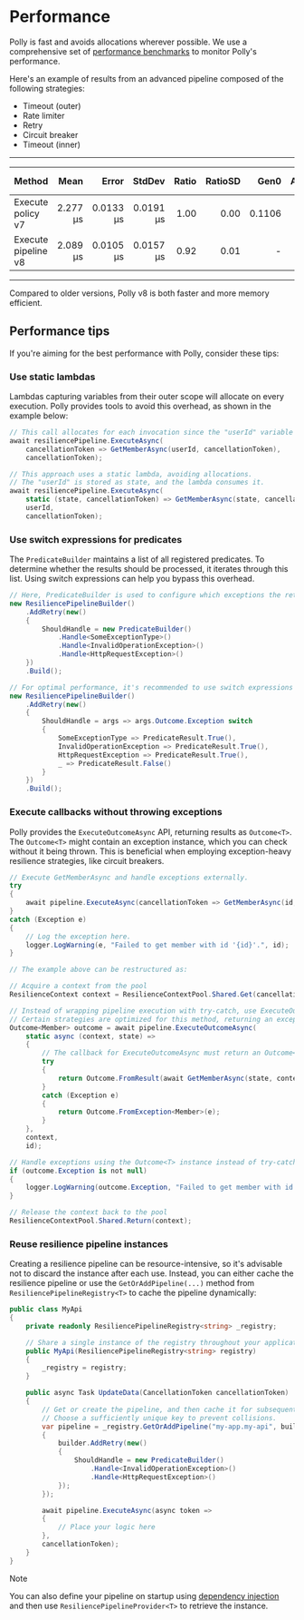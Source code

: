 # Performance

Polly is fast and avoids allocations wherever possible. We use a comprehensive set of [performance benchmarks](https://github.com/App-vNext/Polly/tree/main/bench/Polly.Core.Benchmarks) to monitor Polly's performance.

Here's an example of results from an advanced pipeline composed of the following strategies:

- Timeout (outer)
- Rate limiter
- Retry
- Circuit breaker
- Timeout (inner)

---

| Method              |     Mean |     Error |    StdDev | Ratio | RatioSD |   Gen0 | Allocated | Alloc Ratio |
| ------------------- | -------: | --------: | --------: | ----: | ------: | -----: | --------: | ----------: |
| Execute policy v7   | 2.277 μs | 0.0133 μs | 0.0191 μs |  1.00 |    0.00 | 0.1106 |    2824 B |        1.00 |
| Execute pipeline v8 | 2.089 μs | 0.0105 μs | 0.0157 μs |  0.92 |    0.01 |      - |      40 B |        0.01 |

---

Compared to older versions, Polly v8 is both faster and more memory efficient.

## Performance tips

If you're aiming for the best performance with Polly, consider these tips:

### Use static lambdas

Lambdas capturing variables from their outer scope will allocate on every execution. Polly provides tools to avoid this overhead, as shown in the example below:

<!-- snippet: perf-lambdas -->
```cs
// This call allocates for each invocation since the "userId" variable is captured from the outer scope.
await resiliencePipeline.ExecuteAsync(
    cancellationToken => GetMemberAsync(userId, cancellationToken),
    cancellationToken);

// This approach uses a static lambda, avoiding allocations.
// The "userId" is stored as state, and the lambda consumes it.
await resiliencePipeline.ExecuteAsync(
    static (state, cancellationToken) => GetMemberAsync(state, cancellationToken),
    userId,
    cancellationToken);
```
<!-- endSnippet -->

### Use switch expressions for predicates

The `PredicateBuilder` maintains a list of all registered predicates. To determine whether the results should be processed, it iterates through this list. Using switch expressions can help you bypass this overhead.

<!-- snippet: perf-switch-expressions -->
```cs
// Here, PredicateBuilder is used to configure which exceptions the retry strategy should handle.
new ResiliencePipelineBuilder()
    .AddRetry(new()
    {
        ShouldHandle = new PredicateBuilder()
            .Handle<SomeExceptionType>()
            .Handle<InvalidOperationException>()
            .Handle<HttpRequestException>()
    })
    .Build();

// For optimal performance, it's recommended to use switch expressions instead of PredicateBuilder.
new ResiliencePipelineBuilder()
    .AddRetry(new()
    {
        ShouldHandle = args => args.Outcome.Exception switch
        {
            SomeExceptionType => PredicateResult.True(),
            InvalidOperationException => PredicateResult.True(),
            HttpRequestException => PredicateResult.True(),
            _ => PredicateResult.False()
        }
    })
    .Build();
```
<!-- endSnippet -->

### Execute callbacks without throwing exceptions

Polly provides the `ExecuteOutcomeAsync` API, returning results as `Outcome<T>`. The `Outcome<T>` might contain an exception instance, which you can check without it being thrown. This is beneficial when employing exception-heavy resilience strategies, like circuit breakers.

<!-- snippet: perf-execute-outcome -->
```cs
// Execute GetMemberAsync and handle exceptions externally.
try
{
    await pipeline.ExecuteAsync(cancellationToken => GetMemberAsync(id, cancellationToken), cancellationToken);
}
catch (Exception e)
{
    // Log the exception here.
    logger.LogWarning(e, "Failed to get member with id '{id}'.", id);
}

// The example above can be restructured as:

// Acquire a context from the pool
ResilienceContext context = ResilienceContextPool.Shared.Get(cancellationToken);

// Instead of wrapping pipeline execution with try-catch, use ExecuteOutcomeAsync(...).
// Certain strategies are optimized for this method, returning an exception instance without actually throwing it.
Outcome<Member> outcome = await pipeline.ExecuteOutcomeAsync(
    static async (context, state) =>
    {
        // The callback for ExecuteOutcomeAsync must return an Outcome<T> instance. Hence, some wrapping is needed.
        try
        {
            return Outcome.FromResult(await GetMemberAsync(state, context.CancellationToken));
        }
        catch (Exception e)
        {
            return Outcome.FromException<Member>(e);
        }
    },
    context,
    id);

// Handle exceptions using the Outcome<T> instance instead of try-catch.
if (outcome.Exception is not null)
{
    logger.LogWarning(outcome.Exception, "Failed to get member with id '{id}'.", id);
}

// Release the context back to the pool
ResilienceContextPool.Shared.Return(context);
```
<!-- endSnippet -->

### Reuse resilience pipeline instances

Creating a resilience pipeline can be resource-intensive, so it's advisable not to discard the instance after each use. Instead, you can either cache the resilience pipeline or use the `GetOrAddPipeline(...)` method from `ResiliencePipelineRegistry<T>` to cache the pipeline dynamically:

<!-- snippet: perf-reuse-pipelines -->
```cs
public class MyApi
{
    private readonly ResiliencePipelineRegistry<string> _registry;

    // Share a single instance of the registry throughout your application.
    public MyApi(ResiliencePipelineRegistry<string> registry)
    {
        _registry = registry;
    }

    public async Task UpdateData(CancellationToken cancellationToken)
    {
        // Get or create the pipeline, and then cache it for subsequent use.
        // Choose a sufficiently unique key to prevent collisions.
        var pipeline = _registry.GetOrAddPipeline("my-app.my-api", builder =>
        {
            builder.AddRetry(new()
            {
                ShouldHandle = new PredicateBuilder()
                    .Handle<InvalidOperationException>()
                    .Handle<HttpRequestException>()
            });
        });

        await pipeline.ExecuteAsync(async token =>
        {
            // Place your logic here
        },
        cancellationToken);
    }
}
```
<!-- endSnippet -->

> [!NOTE]
> You can also define your pipeline on startup using [dependency injection](dependency-injection.md#usage) and then use `ResiliencePipelineProvider<T>` to retrieve the instance.
